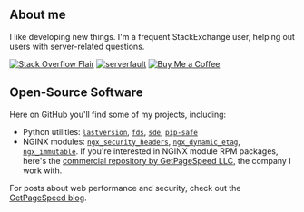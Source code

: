 ## About me

I like developing new things. I'm a frequent StackExchange user, helping out users with server-related questions. 

[![Stack Overflow Flair](https://img.shields.io/badge/dynamic/json?color=blue&label=Stack%20Overflow&prefix=%2B&query=reputation&url=https%3A%2F%2Fmeta.stackoverflow.com%2Fusers%2Fflair%2F285069.json&logo=stackoverflow&style=for-the-badge)](https://stackoverflow.com/users/285069/danila-vershinin)
[![serverfault](https://img.shields.io/badge/dynamic/json?color=blue&label=serverfault&prefix=%2B&query=reputation&url=https%3A%2F%2Fserverfault.com%2Fusers%2Fflair%2F242885.json&logo=serverfault&style=for-the-badge)](https://serverfault.com/users/242885/danila-vershinin)
[![Buy Me a Coffee](https://img.shields.io/static/v1?&message=36%20supporters&label=Buy%20Me%20a%20Coffee&color=blue&logo=buymeacoffee&style=for-the-badge)](https://www.buymeacoffee.com/dvershinin)

## Open-Source Software

Here on GitHub you'll find some of my projects, including:

* Python utilities: [`lastversion`](https://github.com/dvershinin/lastversion/), [`fds`](https://github.com/dvershinin/fds), [`sde`](https://github.com/dvershinin/sde), [`pip-safe`](https://github.com/dvershinin/pip-safe)
* NGINX modules: [`ngx_security_headers`](https://github.com/GetPageSpeed/ngx_security_headers), [`ngx_dynamic_etag`](https://github.com/dvershinin/ngx_dynamic_etag), [`ngx_immutable`](https://github.com/GetPageSpeed/ngx_immutable). If you're interested in NGINX module RPM packages, here's the [commercial repository by GetPageSpeed LLC](https://nginx-extras.getpagespeed.com/), the company I work with.

For posts about web performance and security, check out the [GetPageSpeed blog](https://www.getpagespeed.com/posts).






